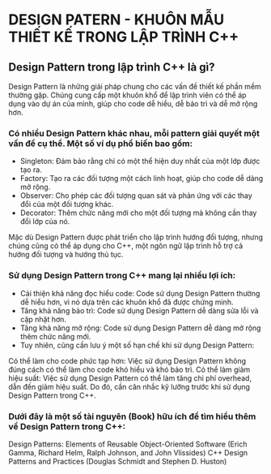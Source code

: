 # DESIGN PATERN - KHUÔN MẪU THIẾT KẾ TRONG LẬP TRÌNH C++

## Design Pattern trong lập trình C++ là gì?
Design Pattern là những giải pháp chung cho các vấn đề thiết kế phần mềm thường gặp. Chúng cung cấp một khuôn khổ để lập trình viên có thể áp dụng vào dự án của mình, giúp cho code dễ hiểu, dễ bảo trì và dễ mở rộng hơn.

### Có nhiều Design Pattern khác nhau, mỗi pattern giải quyết một vấn đề cụ thể. Một số ví dụ phổ biến bao gồm:

- Singleton: Đảm bảo rằng chỉ có một thể hiện duy nhất của một lớp được tạo ra.
- Factory: Tạo ra các đối tượng một cách linh hoạt, giúp cho code dễ dàng mở rộng.
- Observer: Cho phép các đối tượng quan sát và phản ứng với các thay đổi của một đối tượng khác.
- Decorator: Thêm chức năng mới cho một đối tượng mà không cần thay đổi lớp của nó.

Mặc dù Design Pattern được phát triển cho lập trình hướng đối tượng, nhưng chúng cũng có thể áp dụng cho C++, một ngôn ngữ lập trình hỗ trợ cả hướng đối tượng và hướng thủ tục.

### Sử dụng Design Pattern trong C++ mang lại nhiều lợi ích:

- Cải thiện khả năng đọc hiểu code: Code sử dụng Design Pattern thường dễ hiểu hơn, vì nó dựa trên các khuôn khổ đã được chứng minh.
- Tăng khả năng bảo trì: Code sử dụng Design Pattern dễ dàng sửa lỗi và cập nhật hơn.
- Tăng khả năng mở rộng: Code sử dụng Design Pattern dễ dàng mở rộng thêm chức năng mới.
- Tuy nhiên, cũng cần lưu ý một số hạn chế khi sử dụng Design Pattern:

Có thể làm cho code phức tạp hơn: Việc sử dụng Design Pattern không đúng cách có thể làm cho code khó hiểu và khó bảo trì.
Có thể làm giảm hiệu suất: Việc sử dụng Design Pattern có thể làm tăng chi phí overhead, dẫn đến giảm hiệu suất.
Do đó, cần cân nhắc kỹ lưỡng trước khi sử dụng Design Pattern trong C++.

### Dưới đây là một số tài nguyên (Book) hữu ích để tìm hiểu thêm về Design Pattern trong C++:

Design Patterns: Elements of Reusable Object-Oriented Software (Erich Gamma, Richard Helm, Ralph Johnson, and John Vlissides)
C++ Design Patterns and Practices (Douglas Schmidt and Stephen D. Huston)

